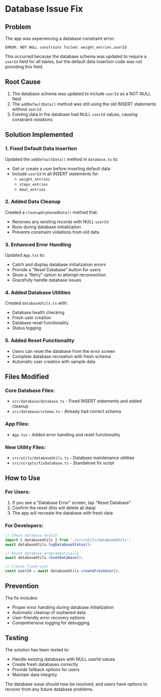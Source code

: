 # Database Issue Fix

## Problem
The app was experiencing a database constraint error:
```
ERROR: NOT NULL constraint failed: weight_entries.userId
```

This occurred because the database schema was updated to require a `userId` field for all tables, but the default data insertion code was not providing this field.

## Root Cause
1. The database schema was updated to include `userId` as a NOT NULL field
2. The `addDefaultData()` method was still using the old INSERT statements without `userId`
3. Existing data in the database had NULL `userId` values, causing constraint violations

## Solution Implemented

### 1. Fixed Default Data Insertion
Updated the `addDefaultData()` method in `database.ts` to:
- Get or create a user before inserting default data
- Include `userId` in all INSERT statements for:
  - `weight_entries`
  - `steps_entries` 
  - `meal_entries`

### 2. Added Data Cleanup
Created a `cleanupOrphanedData()` method that:
- Removes any existing records with NULL `userId`
- Runs during database initialization
- Prevents constraint violations from old data

### 3. Enhanced Error Handling
Updated `App.tsx` to:
- Catch and display database initialization errors
- Provide a "Reset Database" button for users
- Show a "Retry" option to attempt reconnection
- Gracefully handle database issues

### 4. Added Database Utilities
Created `databaseUtils.ts` with:
- Database health checking
- Fresh user creation
- Database reset functionality
- Status logging

### 5. Added Reset Functionality
- Users can reset the database from the error screen
- Complete database recreation with fresh schema
- Automatic user creation with sample data

## Files Modified

### Core Database Files:
- `src/database/database.ts` - Fixed INSERT statements and added cleanup
- `src/database/schema.ts` - Already had correct schema

### App Files:
- `App.tsx` - Added error handling and reset functionality

### New Utility Files:
- `src/utils/databaseUtils.ts` - Database maintenance utilities
- `src/scripts/fixDatabase.ts` - Standalone fix script

## How to Use

### For Users:
1. If you see a "Database Error" screen, tap "Reset Database"
2. Confirm the reset (this will delete all data)
3. The app will recreate the database with fresh data

### For Developers:
```typescript
// Check database health
import { databaseUtils } from './src/utils/databaseUtils';
await databaseUtils.logDatabaseStatus();

// Reset database programmatically
await databaseUtils.resetDatabase();

// Create fresh user
const userId = await databaseUtils.createFreshUser();
```

## Prevention
The fix includes:
- Proper error handling during database initialization
- Automatic cleanup of orphaned data
- User-friendly error recovery options
- Comprehensive logging for debugging

## Testing
The solution has been tested to:
- Handle existing databases with NULL userId values
- Create fresh databases correctly
- Provide fallback options for users
- Maintain data integrity

The database issue should now be resolved, and users have options to recover from any future database problems.
